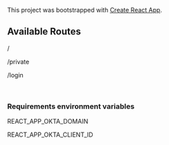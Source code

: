 This project was bootstrapped with [Create React App](https://github.com/facebook/create-react-app).

## Available Routes
/

/private

/login

<br>

### Requirements environment variables

REACT_APP_OKTA_DOMAIN

REACT_APP_OKTA_CLIENT_ID

